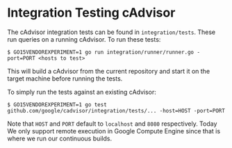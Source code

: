 # Integration Testing cAdvisor

The cAdvisor integration tests can be found in `integration/tests`. These run queries on a running cAdvisor. To run these tests:

```
$ GO15VENDOREXPERIMENT=1 go run integration/runner/runner.go -port=PORT <hosts to test>
```

This will build a cAdvisor from the current repository and start it on the target machine before running the tests.

To simply run the tests against an existing cAdvisor:

```
$ GO15VENDOREXPERIMENT=1 go test github.com/google/cadvisor/integration/tests/... -host=HOST -port=PORT
```

Note that `HOST` and `PORT` default to `localhost` and `8080` respectively.
Today We only support remote execution in Google Compute Engine since that is where we run our continuous builds.
